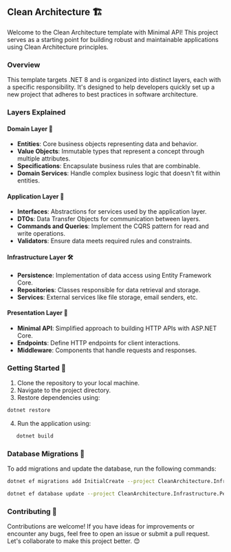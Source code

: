 ﻿## Clean Architecture 🏗️

Welcome to the Clean Architecture template with Minimal API! This project serves as a starting point for building robust and maintainable applications using Clean Architecture principles.

### Overview
This template targets .NET 8 and is organized into distinct layers, each with a specific responsibility. It's designed to help developers quickly set up a new project that adheres to best practices in software architecture.

### Layers Explained

#### Domain Layer 🌟
- **Entities**: Core business objects representing data and behavior.
- **Value Objects**: Immutable types that represent a concept through multiple attributes.
- **Specifications**: Encapsulate business rules that are combinable.
- **Domain Services**: Handle complex business logic that doesn't fit within entities.

#### Application Layer 🚀
- **Interfaces**: Abstractions for services used by the application layer.
- **DTOs**: Data Transfer Objects for communication between layers.
- **Commands and Queries**: Implement the CQRS pattern for read and write operations.
- **Validators**: Ensure data meets required rules and constraints.

#### Infrastructure Layer 🛠️
- **Persistence**: Implementation of data access using Entity Framework Core.
- **Repositories**: Classes responsible for data retrieval and storage.
- **Services**: External services like file storage, email senders, etc.

#### Presentation Layer 🎨
- **Minimal API**: Simplified approach to building HTTP APIs with ASP.NET Core.
- **Endpoints**: Define HTTP endpoints for client interactions.
- **Middleware**: Components that handle requests and responses.

### Getting Started 📖
1. Clone the repository to your local machine.
2. Navigate to the project directory.
3. Restore dependencies using:
    
```bash
dotnet restore
```
 4.	Run the application using:
```bash
   dotnet build
```

### Database Migrations 📂
To add migrations and update the database, run the following commands:

```bash
dotnet ef migrations add InitialCreate --project CleanArchitecture.Infrastructure.Persistence --startup-project CleanArchitecture.Presentation

dotnet ef database update --project CleanArchitecture.Infrastructure.Persistence --startup-project CleanArchitecture.Presentation
```


### Contributing 🤝
Contributions are welcome! If you have ideas for improvements or encounter any bugs, feel free to open an issue or submit a pull request. Let's collaborate to make this project better. 😊